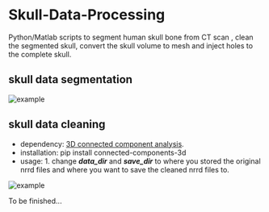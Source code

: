 # Skull-Data-Processing
Python/Matlab scripts to segment human skull bone from CT scan , clean the segmented skull, convert the skull volume to mesh and inject holes to the complete skull.

## skull data segmentation
![example](https://github.com/jianning-li/Skull-Data-Processing/blob/master/images/.PNG)

## skull data cleaning
* dependency:   [3D connected component analysis](https://pypi.org/project/connected-components-3d/).
* installation:  pip install connected-components-3d
* usage: 1. change  **_data_dir_** and **_save_dir_** to where you stored the original nrrd files and where you want to save the cleaned nrrd files to.


![example](https://github.com/jianning-li/Skull-Data-Processing/blob/master/images/.PNG)

To be finished...





